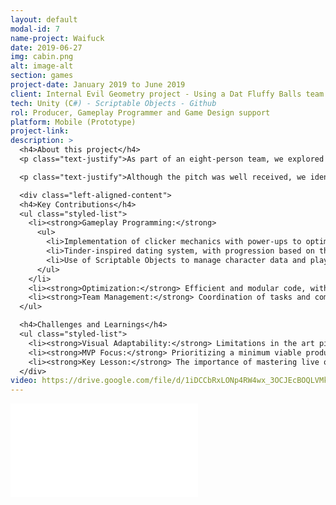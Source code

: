 ```yaml
---
layout: default
modal-id: 7
name-project: Waifuck
date: 2019-06-27
img: cabin.png
alt: image-alt
section: games
project-date: January 2019 to June 2019
client: Internal Evil Geometry project - Using a Dat Fluffy Balls team brand
tech: Unity (C#) - Scriptable Objects - Github
rol: Producer, Gameplay Programmer and Game Design support
platform: Mobile (Prototype)
project-link:
description: >
  <h4>About this project</h4>
  <p class="text-justify">As part of an eight-person team, we explored the niche of erotic games for platforms like Nutaku. We developed a working prototype that combined clicker mechanics with dating sim elements, where the player interacted with characters through chats, dates, and a reward collection system (photos).</p>

  <p class="text-justify">Although the pitch was well received, we identified that the team needed more experience in live ops and monetization to scale the project. Despite this, the prototype demonstrated solid technical design and gameplay.</p>

  <div class="left-aligned-content">
  <h4>Key Contributions</h4>
  <ul class="styled-list">
    <li><strong>Gameplay Programming:</strong>
      <ul>
        <li>Implementation of clicker mechanics with power-ups to optimize interactions.</li>
        <li>Tinder-inspired dating system, with progression based on three encounters per character.</li>
        <li>Use of Scriptable Objects to manage character data and player progress, ensuring scalability.</li>
      </ul>
    </li>
    <li><strong>Optimization:</strong> Efficient and modular code, with an emphasis on performance for mobile devices.</li>
    <li><strong>Team Management:</strong> Coordination of tasks and communication between artists, designers, and other programmers.</li>
  </ul>

  <h4>Challenges and Learnings</h4>
  <ul class="styled-list">
    <li><strong>Visual Adaptability:</strong> Limitations in the art pipeline to avoid pixelation across multiple screen resolutions (a common problem on mobile).</li>
    <li><strong>MVP Focus:</strong> Prioritizing a minimum viable product to quickly validate the concept.</li>
    <li><strong>Key Lesson:</strong> The importance of mastering live ops and retention metrics in F2P games.</li>
  </div>
video: https://drive.google.com/file/d/1iDCCbRxLONp4RW4wx_3OCJEcBOQLVMkG/preview
---
```


<div class="embed-responsive" style="background: url('img/portfolio/{{ post.img }}') center/cover;">
  <iframe 
    src="{{ page.video }}" 
    frameborder="0"
    allow="accelerometer; autoplay; clipboard-write; encrypted-media; gyroscope; picture-in-picture" 
    allowfullscreen
    class="w-full h-full">
  </iframe>
</div>